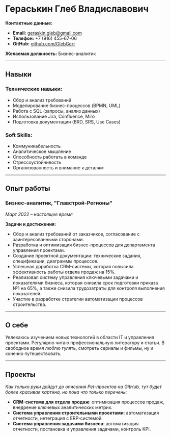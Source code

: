 # Гераськин Глеб Владиславович

**Контактные данные:**
- **Email:** geraskin.gleb@gmail.com  
- **Телефон:** +7 (916) 455-67-06  
- **GitHub:** [github.com/GlebGerr](https://github.com/GlebGerr)

**Желаемая должность:** Бизнес-аналитик

---

## Навыки

### Технические навыки:
- Сбор и анализ требований
- Моделирование бизнес-процессов (BPMN, UML)
- Работа с SQL (запросы, анализ данных)
- Использование Jira, Confluence, Miro
- Подготовка документации (BRD, SRS, Use Cases)

### Soft Skills:
- Коммуникабельность
- Аналитическое мышление
- Способность работать в команде
- Стрессоустойчивость
- Организованность и внимание к деталям

---

## Опыт работы

### Бизнес-аналитик, \"Главстрой-Регионы\"  
*Март 2022 – настоящее время*

**Задачи и достижения:**
- Сбор и анализ требований от заказчиков, согласование с заинтересованными сторонами.
- Разработка и оптимизация бизнес-процессов для департамента управления проектами.
- Создание проектной документации: технические задания, спецификации, диаграммы процессов.
- Успешная доработка CRM-системы, которая повысила эффективность работы отдела продаж на 15%.
- Реализовал систему управления ключевыми задачами и показателями бизнеса, которая снизила срок подготовки приказа №1 на 65%, а также снизила трудозатраты для контроля выполнения показателей.
- Участие в разработке стратегии автоматизации процессов строительства.

---

## О себе

Увлекаюсь изучением новых технологий в области IT и управления проектами. Регулярно читаю профессиональную литературу и статьи. В свободное время люблю гулять, смотреть сериалы и фильмы, ну и конечно путешествовать.

---

## Проекты
*Как только руки дойдут до описания Pet-проектов на GitHub, тут будет более красивая картина, но пока что только перечень:*
- **CRM-система для отдела продаж**: оптимизация процессов продаж, внедрение ключевых аналитических метрик.  
- **Система управления строительными проектами**: автоматизация отчетности, интеграция с ERP-системой.
- **Система управления задачами бизнеса**: автоматизация отчетности, постановка и управления задачами, контроль KPI.
